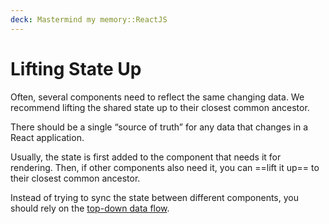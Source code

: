 ```yaml
---
deck: Mastermind my memory::ReactJS
---
```


# Lifting State Up

Often, several components need to reflect the same changing data. We recommend lifting the shared state up to their closest common ancestor.

<!-- clozeblock-start oid="Obs5f4urNuie1ZGF42EOKyv8" -->

There should be a single “source of truth” for any data that changes in a React application.

Usually, the state is first added to the component that needs it for rendering. Then, if other components also need it, you can ==lift it up== to their closest common ancestor. 

<!-- clozeblock-end -->

Instead of trying to sync the state between different components, you should rely on the [top-down data flow](https://reactjs.org/docs/state-and-lifecycle.html#the-data-flows-down).